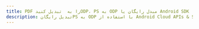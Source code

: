 ---title: PDF را به  تبدیل کنیدODP، PS به ODP مبدل رایگان یا Android SDKdescription: تبدیل رایگانPS به ODP با استفاده از Android Cloud APIs & SDK همچنین اسناد PDF را در Cloud ایجاد، ویرایش و رندر کنید.---
